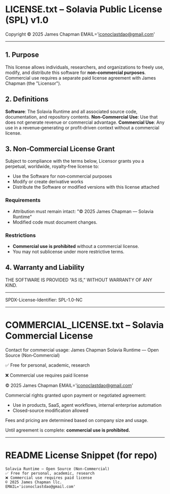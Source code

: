 # LICENSE.txt – Solavia Public License (SPL) v1.0

Copyright © 2025 James Chapman
EMAIL='iconoclastdao@gmail.com'

---
## 1. Purpose
This license allows individuals, researchers, and organizations to freely use, modify, and distribute this software for **non‑commercial purposes**. Commercial use requires a separate paid license agreement with James Chapman (the "Licensor").

## 2. Definitions
**Software**: The Solavia Runtime and all associated source code, documentation, and repository contents.
**Non‑Commercial Use**: Use that does not generate revenue or commercial advantage.
**Commercial Use**: Any use in a revenue‑generating or profit‑driven context without a commercial license.

## 3. Non‑Commercial License Grant
Subject to compliance with the terms below, Licensor grants you a perpetual, worldwide, royalty‑free license to:
- Use the Software for non‑commercial purposes
- Modify or create derivative works
- Distribute the Software or modified versions with this license attached

### Requirements
- Attribution must remain intact:
  "© 2025 James Chapman — Solavia Runtime"
- Modified code must document changes.

### Restrictions
- **Commercial use is prohibited** without a commercial license.
- You may not sublicense under more restrictive terms.

## 4. Warranty and Liability
THE SOFTWARE IS PROVIDED “AS IS,” WITHOUT WARRANTY OF ANY KIND.

---
SPDX-License-Identifier: SPL-1.0-NC


---
# COMMERCIAL_LICENSE.txt – Solavia Commercial License

Contact for commercial usage: James Chapman
Solavia Runtime — Open Source (Non‑Commercial)

✅ Free for personal, academic, research

❌ Commercial use requires paid license

© 2025 James Chapman 
EMAIL='iconoclastdao@gmail.com'


Commercial rights granted upon payment or negotiated agreement:
- Use in products, SaaS, agent workflows, internal enterprise automation
- Closed-source modification allowed

Fees and pricing are determined based on company size and usage.

Until agreement is complete: **commercial use is prohibited.**

---
# README License Snippet (for repo)
```
Solavia Runtime — Open Source (Non‑Commercial)
✅ Free for personal, academic, research
❌ Commercial use requires paid license
© 2025 James Chapman llc.
EMAIL='iconoclastdao@gmail.com'


